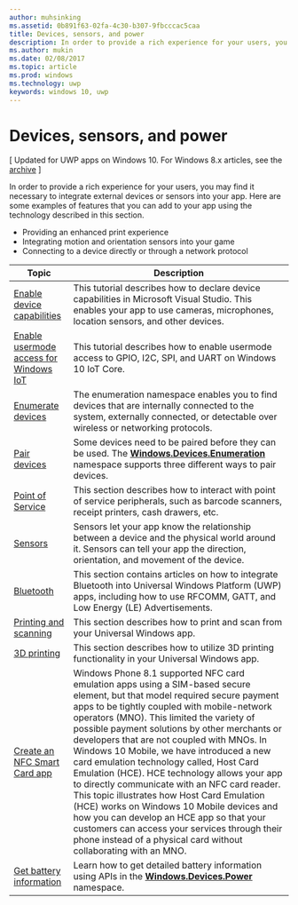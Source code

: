 ```yaml
---
author: muhsinking
ms.assetid: 0b891f63-02fa-4c30-b307-9fbcccac5caa
title: Devices, sensors, and power
description: In order to provide a rich experience for your users, you may find it necessary to integrate external devices or sensors into your app.
ms.author: mukin
ms.date: 02/08/2017
ms.topic: article
ms.prod: windows
ms.technology: uwp
keywords: windows 10, uwp
---
```

# Devices, sensors, and power

\[ Updated for UWP apps on Windows 10. For Windows 8.x articles, see the [archive](http://go.microsoft.com/fwlink/p/?linkid=619132) \]

In order to provide a rich experience for your users, you may find it necessary to integrate external devices or sensors into your app. Here are some examples of features that you can add to your app using the technology described in this section.

-   Providing an enhanced print experience
-   Integrating motion and orientation sensors into your game
-   Connecting to a device directly or through a network protocol

| Topic | Description |
|-------|-------------|
| [Enable device capabilities](enable-device-capabilities.md) | This tutorial describes how to declare device capabilities in Microsoft Visual Studio. This enables your app to use cameras, microphones, location sensors, and other devices. | 
| [Enable usermode access for Windows IoT](enable-usermode-access.md) | This tutorial describes how to enable usermode access to GPIO, I2C, SPI, and UART on Windows 10 IoT Core. |
| [Enumerate devices](enumerate-devices.md) | The enumeration namespace enables you to find devices that are internally connected to the system, externally connected, or detectable over wireless or networking protocols. |
| [Pair devices](pair-devices.md) | Some devices need to be paired before they can be used. The [<strong>Windows.Devices.Enumeration</strong>](https://msdn.microsoft.com/library/windows/apps/BR225459) namespace supports three different ways to pair devices. |
| [Point of Service](point-of-service.md) | This section describes how to interact with point of service peripherals, such as barcode scanners, receipt printers, cash drawers, etc. | 
| [Sensors](sensors.md) | Sensors let your app know the relationship between a device and the physical world around it. Sensors can tell your app the direction, orientation, and movement of the device. |
| [Bluetooth](bluetooth.md) | This section contains articles on how to integrate Bluetooth into Universal Windows Platform (UWP) apps, including how to use RFCOMM, GATT, and Low Energy (LE) Advertisements. | 
| [Printing and scanning](printing-and-scanning.md) | This section describes how to print and scan from your Universal Windows app. | 
| [3D printing](3d-printing.md) | This section describes how to utilize 3D printing functionality in your Universal Windows app. |
| [Create an NFC Smart Card app](host-card-emulation.md) | Windows Phone 8.1 supported NFC card emulation apps using a SIM-based secure element, but that model required secure payment apps to be tightly coupled with mobile-network operators (MNO). This limited the variety of possible payment solutions by other merchants or developers that are not coupled with MNOs. In Windows 10 Mobile, we have introduced a new card emulation technology called, Host Card Emulation (HCE). HCE technology allows your app to directly communicate with an NFC card reader. This topic illustrates how Host Card Emulation (HCE) works on Windows 10 Mobile devices and how you can develop an HCE app so that your customers can access your services through their phone instead of a physical card without collaborating with an MNO. |
| [Get battery information](get-battery-info.md) | Learn how to get detailed battery information using APIs in the [<strong>Windows.Devices.Power</strong>](https://msdn.microsoft.com/library/windows/apps/Dn895017) namespace. |

